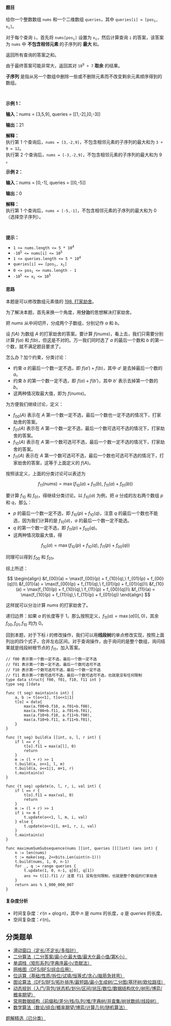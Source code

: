 #### 题目

<p>给你一个整数数组 <code>nums</code> 和一个二维数组 <code>queries</code>，其中 <code>queries[i] = [pos<sub>i</sub>, x<sub>i</sub>]</code>。</p>

<p>对于每个查询 <code>i</code>，首先将 <code>nums[pos<sub>i</sub>]</code> 设置为 <code>x<sub>i</sub></code>，然后计算查询 <code>i</code> 的答案，该答案为 <code>nums</code> 中 <strong>不包含相邻元素 </strong>的子序列的 <strong>最大 </strong>和。</p>

<p>返回所有查询的答案之和。</p>

<p>由于最终答案可能非常大，返回其对 <code>10<sup>9</sup> + 7</code> <strong>取余</strong> 的结果。</p>

<p><strong>子序列</strong> 是指从另一个数组中删除一些或不删除元素而不改变剩余元素顺序得到的数组。</p>

<p>&nbsp;</p>

<p><strong class="example">示例 1：</strong></p>

<div class="example-block">
<p><strong>输入：</strong><span class="example-io">nums = [3,5,9], queries = [[1,-2],[0,-3]]</span></p>

<p><strong>输出：</strong><span class="example-io">21</span></p>

<p><strong>解释：</strong><br />
执行第 1 个查询后，<code>nums = [3,-2,9]</code>，不包含相邻元素的子序列的最大和为 <code>3 + 9 = 12</code>。<br />
执行第 2 个查询后，<code>nums = [-3,-2,9]</code>，不包含相邻元素的子序列的最大和为 9 。</p>
</div>

<p><strong class="example">示例 2：</strong></p>

<div class="example-block">
<p><strong>输入：</strong><span class="example-io">nums = [0,-1], queries = [[0,-5]]</span></p>

<p><strong>输出：</strong><span class="example-io">0</span></p>

<p><strong>解释：</strong><br />
执行第 1 个查询后，<code>nums = [-5,-1]</code>，不包含相邻元素的子序列的最大和为 0（选择空子序列）。</p>
</div>

<p>&nbsp;</p>

<p><strong>提示：</strong></p>

<ul>
	<li><code>1 &lt;= nums.length &lt;= 5 * 10<sup>4</sup></code></li>
	<li><code>-10<sup>5</sup> &lt;= nums[i] &lt;= 10<sup>5</sup></code></li>
	<li><code>1 &lt;= queries.length &lt;= 5 * 10<sup>4</sup></code></li>
	<li><code>queries[i] == [pos<sub>i</sub>, x<sub>i</sub>]</code></li>
	<li><code>0 &lt;= pos<sub>i</sub> &lt;= nums.length - 1</code></li>
	<li><code>-10<sup>5</sup> &lt;= x<sub>i</sub> &lt;= 10<sup>5</sup></code></li>
</ul>


#### 思路

本题是可以修改数组元素值的 [198. 打家劫舍](https://leetcode.cn/problems/house-robber/)。

为了解决本题，首先来换一个角度，用**分治**的思想解决打家劫舍。

把 $\textit{nums}$ 从中间切开，分成两个子数组，分别记作 $a$ 和 $b$。

设 $f(A)$ 为数组 $A$ 的打家劫舍的答案。要计算 $f(\textit{nums})$，看上去，我们只需要分别计算 $f(a)$ 和 $f(b)$，但这是不对的。万一我们同时选了 $a$ 的最后一个数和 $b$ 的第一个数，就不满足题目要求了。

怎么办？加个约束，分类讨论：

- 约束 $a$ 的最后一个数一定不选，即 $f(a') + f(b)$，其中 $a'$ 是去掉最后一个数的 $a$。
- 约束 $b$ 的第一个数一定不选，即 $f(a) + f(b')$，其中 $b'$ 表示去掉第一个数的 $b$。
- 这两种情况取最大值，即为 $f(\textit{nums})$。

为方便我们继续讨论，定义：

- $f_{00}(A)$ 表示在 $A$ 第一个数一定不选，最后一个数也一定不选的情况下，打家劫舍的答案。
- $f_{01}(A)$ 表示在 $A$ 第一个数一定不选，最后一个数可选可不选的情况下，打家劫舍的答案。
- $f_{10}(A)$ 表示在 $A$ 第一个数可选可不选，最后一个数一定不选的情况下，打家劫舍的答案。
- $f_{11}(A)$ 表示在 $A$ 第一个数可选可不选，最后一个数也可选可不选的情况下，打家劫舍的答案，这等于上面定义的 $f(A)$。

按照该定义，上面的分类讨论可以表述为

$$
f_{11}(\textit{nums}) = \max(f_{10}(a) + f_{11}(b),\ f_{11}(a) + f_{01}(b))
$$

要计算 $f_{10}$ 和 $f_{01}$，得继续分类讨论。以 $f_{10}(a)$ 为例，把 $a$ 分成的左右两个数组 $p$ 和 $q$，那么：

- $p$ 的最后一个数一定不选，即 $f_{10}(p) + f_{10}(q)$，注意 $q$ 的最后一个数也不能选，因为我们计算的是 $f_{10}(a)$，$a$ 的最后一个数一定不能选。
- $q$ 的第一个数一定不选，即 $f_{11}(p) + f_{00}(q)$。
- 这两种情况取最大值，得

$$
f_{10}(a) = \max(f_{10}(p) + f_{10}(q),\ f_{11}(p) + f_{00}(q))
$$

同理可以得到 $f_{00}$ 和 $f_{01}$。

综上所述：

$$
\begin{align}
&f_{00}(a) = \max(f_{00}(p) + f_{10}(q),\ f_{01}(p) + f_{00}(q))\\
&f_{01}(a) = \max(f_{00}(p) + f_{11}(q),\ f_{01}(p) + f_{01}(q))\\
&f_{10}(a) = \max(f_{10}(p) + f_{10}(q),\ f_{11}(p) + f_{00}(q))\\
&f_{11}(a) = \max(f_{10}(p) + f_{11}(q),\ f_{11}(p) + f_{01}(q))
\end{align}
$$

这样就可以分治计算 $\textit{nums}$ 的打家劫舍了。

递归边界：如果 $a$ 的长度等于 $1$，那么按照定义，$f_{11}(a) = \max(a[0], 0)$，其余 $f_{00},f_{01},f_{10}$ 均为 $0$。

回到本题，对于下标 $i$ 的修改操作，我们可以用**线段树**的单点修改实现，按照上面列出的四个式子，合并左右区间。对于查询操作，由于询问的是整个数组，询问结果就是线段树根节点的 $f_{11}$，加入答案。

```
// f00 表示第一个数一定不选，最后一个数一定不选
// f01 表示第一个数一定不选，最后一个数可选可不选
// f10 表示第一个数可选可不选，最后一个数一定不选
// f11 表示第一个数可选可不选，最后一个数可选可不选，也就是没有任何限制
type data struct{ f00, f01, f10, f11 int }
type seg []data

func (t seg) maintain(o int) {
	a, b := t[o<<1], t[o<<1|1]
	t[o] = data{
		max(a.f00+b.f10, a.f01+b.f00),
		max(a.f00+b.f11, a.f01+b.f01),
		max(a.f10+b.f10, a.f11+b.f00),
		max(a.f10+b.f11, a.f11+b.f01),
	}
}

func (t seg) build(a []int, o, l, r int) {
	if l == r {
		t[o].f11 = max(a[l], 0)
		return
	}
	m := (l + r) >> 1
	t.build(a, o<<1, l, m)
	t.build(a, o<<1|1, m+1, r)
	t.maintain(o)
}

func (t seg) update(o, l, r, i, val int) {
	if l == r {
		t[o].f11 = max(val, 0)
		return
	}
	m := (l + r) >> 1
	if i <= m {
		t.update(o<<1, l, m, i, val)
	} else {
		t.update(o<<1|1, m+1, r, i, val)
	}
	t.maintain(o)
}

func maximumSumSubsequence(nums []int, queries [][]int) (ans int) {
	n := len(nums)
	t := make(seg, 2<<bits.Len(uint(n-1)))
	t.build(nums, 1, 0, n-1)
	for _, q := range queries {
		t.update(1, 0, n-1, q[0], q[1])
		ans += t[1].f11 // 注意 f11 没有任何限制，也就是整个数组的打家劫舍
	}
	return ans % 1_000_000_007
}
```

#### 复杂度分析

- 时间复杂度：$\mathcal{O}(n+q\log n)$，其中 $n$ 是 $\textit{nums}$ 的长度，$q$ 是 $\textit{queries}$ 的长度。
- 空间复杂度：$\mathcal{O}(n)$。

## 分类题单

- [滑动窗口（定长/不定长/多指针）](https://leetcode.cn/circle/discuss/0viNMK/)
- [二分算法（二分答案/最小化最大值/最大化最小值/第K小）](https://leetcode.cn/circle/discuss/SqopEo/)
- [单调栈（矩形系列/字典序最小/贡献法）](https://leetcode.cn/circle/discuss/9oZFK9/)
- [网格图（DFS/BFS/综合应用）](https://leetcode.cn/circle/discuss/YiXPXW/)
- [位运算（基础/性质/拆位/试填/恒等式/贪心/脑筋急转弯）](https://leetcode.cn/circle/discuss/dHn9Vk/)
- [图论算法（DFS/BFS/拓扑排序/最短路/最小生成树/二分图/基环树/欧拉路径）](https://leetcode.cn/circle/discuss/01LUak/)
- [动态规划（入门/背包/状态机/划分/区间/状压/数位/数据结构优化/树形/博弈/概率期望）](https://leetcode.cn/circle/discuss/tXLS3i/)
- [常用数据结构（前缀和/差分/栈/队列/堆/字典树/并查集/树状数组/线段树）](https://leetcode.cn/circle/discuss/mOr1u6/)
- [数学算法（数论/组合/概率期望/博弈/计算几何/随机算法）](https://leetcode.cn/circle/discuss/IYT3ss/)

[题解精选（已分类）](https://github.com/EndlessCheng/codeforces-go/blob/master/leetcode/SOLUTIONS.md)